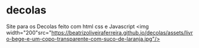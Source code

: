 # decolas
Site para os Decolas feito com html css e Javascript
<img width="200"src="https://beatrizoliveiraferreira.github.io/decolas/assets/livro-bege-e-um-copo-transparente-com-suco-de-laranja.jpg"/>

